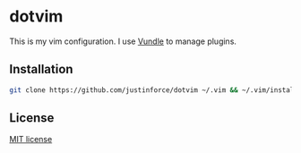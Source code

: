 dotvim
======

This is my vim configuration. I use [Vundle][] to manage plugins.

Installation
------------

```sh
git clone https://github.com/justinforce/dotvim ~/.vim && ~/.vim/install_vundle && ln -s ~/.vim/vimrc ~/.vimrc
```

License
-------

[MIT license](http://www.opensource.org/licenses/MIT)

[Vundle]:https://github.com/gmarik/vundle

